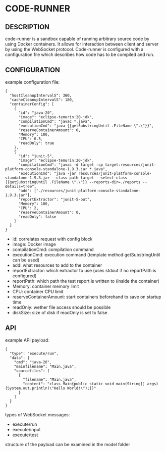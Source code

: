 # CODE-RUNNER

## DESCRIPTION
code-runner is a sandbox capable of running arbitrary 
source code by using Docker containers.
It allows for interaction between client and server by using the
WebSocket protocol. Code-runner is configured with a configuration file
which describes how code has to be compiled and run.

## CONFIGURATION

example configuration file:
````
{
  "hostCleanupIntervalS": 360,
  "cacheCleanupIntervalS": 180,
  "containerConfig": [
    {
      "id": "java-20",
      "image": "eclipse-temurin:20-jdk",
      "compilationCmd": "javac *.java",
      "executionCmd": "java {{getSubstringUntil .FileName \".\"}}",
      "reserveContainerAmount": 0,
      "Memory": 100,
      "CPU": 0.5,
      "readOnly": true
    },
    {
      "id": "junit-5",
      "image": "eclipse-temurin:20-jdk",
      "compilationCmd": "javac -d target -cp target:resources/junit-platform-console-standalone-1.9.3.jar *.java",
      "executionCmd": "java -jar resources/junit-platform-console-standalone-1.9.3.jar --class-path target --select-class {{getSubstringUntil .FileName \".\"}} --reports-dir=./reports --details=tree",
      "add": ["./resources/junit-platform-console-standalone-1.9.3.jar"],
      "reportExtractor": "junit-5-out",
      "Memory": 100,
      "CPU": 2,
      "reserveContainerAmount": 0,
      "readOnly": false
    }
  ]
}

````
- id: correlates request with config block
- image: Docker image
- compilationCmd: compilation command
- executionCmd: execution command (template method getSubstringUntil can be used)
- add: what resources to add to the container
- reportExtractor: which extractor to use (uses stdout if no reportPath is configured)
- reportPath: which path the test report is written to (inside the container)
- Memory: container memory limit
- CPU: container CPU limit
- reserveContainerAmount: start containers beforehand to save on startup time
- readOnly: wether file access should be possible
- diskSize: size of disk if readOnly is set to false

## API

example API payload:
```
{
  "type": "execute/run",
  "data": {
    "cmd": "java-20",
    "mainfilename": "Main.java",
    "sourcefiles": [
      {
        "filename": "Main.java",
        "content": "class Main{public static void main(String[] args) {System.out.println(\"Hello World!\");}}"
      }
    ]
  }
}
```
types of WebSocket messages:
- execute/run
- execute/input
- execute/test

structure of the payload can be examined in the model folder